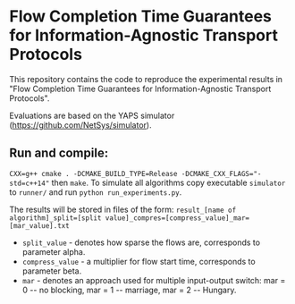 # Flow Completion Time Guarantees for Information-Agnostic Transport Protocols

This repository contains the code to reproduce the experimental results in "Flow Completion Time Guarantees for Information-Agnostic Transport Protocols".

Evaluations are based on the YAPS simulator (https://github.com/NetSys/simulator).

## Run and compile: 

`CXX=g++ cmake . -DCMAKE_BUILD_TYPE=Release -DCMAKE_CXX_FLAGS="-std=c++14"` then `make`. To simulate all algorithms copy executable `simulator` to `runner/` and run `python run_experiments.py`.

The results will be stored in files of the form: `result_[name of algorithm]_split=[split value]_compres=[compress_value]_mar=[mar_value].txt`

* `split_value` - denotes how sparse the flows are, corresponds to parameter alpha.
* `compress_value` - a multiplier for flow start time, corresponds to parameter beta.
* `mar` - denotes an approach used for multiple input-output switch: mar = 0 -- no blocking, mar = 1 -- marriage, mar = 2 -- Hungary.



